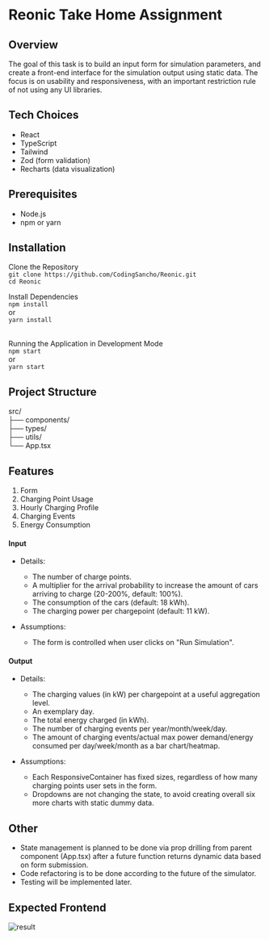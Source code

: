 # Reonic Take Home Assignment

## Overview

The goal of this task is to build an input form for simulation parameters, and create a front-end interface for the simulation output using static data.
The focus is on usability and responsiveness, with an important restriction rule of not using any UI libraries.

## Tech Choices

- React
- TypeScript
- Tailwind
- Zod (form validation)
- Recharts (data visualization)

## Prerequisites

- Node.js
- npm or yarn

## Installation

Clone the Repository<br>
`git clone https://github.com/CodingSancho/Reonic.git`<br>
`cd Reonic`

Install Dependencies<br>
`npm install`<br>
or<br>
`yarn install`<br><br>

Running the Application in Development Mode<br>
`npm start`<br>
or<br>
`yarn start`<br>

## Project Structure
src/<br>
├── components/<br>
├── types/<br>
├── utils/<br>
└── App.tsx<br>

## Features

1) Form
2) Charging Point Usage
3) Hourly Charging Profile
4) Charging Events
5) Energy Consumption

#### Input<br>
- Details:
  - The number of charge points.
  - A multiplier for the arrival probability to increase the amount of cars arriving to charge (20-200%, default: 100%).
  - The consumption of the cars (default: 18 kWh).
  - The charging power per chargepoint (default: 11 kW).<br>

- Assumptions:<br>
  - The form is controlled when user clicks on "Run Simulation".<br>

#### Output<br>
- Details:
  - The charging values (in kW) per chargepoint at a useful aggregation level.
  - An exemplary day.
  - The total energy charged (in kWh).
  - The number of charging events per year/month/week/day.
  - The amount of charging events/actual max power demand/energy consumed per day/week/month as a bar chart/heatmap.<br>

- Assumptions:<br>
  - Each ResponsiveContainer has fixed sizes, regardless of how many charging points user sets in the form.
  - Dropdowns are not changing the state, to avoid creating overall six more charts with static dummy data.

## Other

- State management is planned to be done via prop drilling from parent component (App.tsx) after a future function returns dynamic data based on form submission.
- Code refactoring is to be done according to the future of the simulator.
- Testing will be implemented later.

## Expected Frontend
![result](https://github.com/user-attachments/assets/e32a32dd-d086-4b59-a53b-5f0bf21a2a46)
